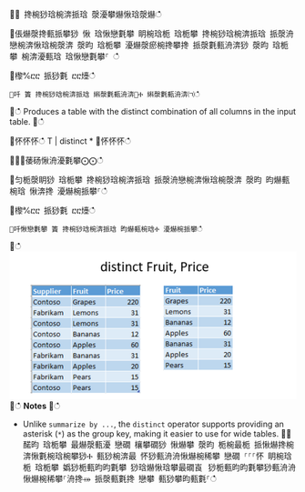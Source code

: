 
਍⌀ 搀椀猀琀椀渀挀琀 漀瀀攀爀愀琀漀爀ഀഀ

਍倀爀漀搀甀挀攀猀 愀 琀愀戀氀攀 眀椀琀栀 琀栀攀 搀椀猀琀椀渀挀琀 挀漀洀戀椀渀愀琀椀漀渀 漀昀 琀栀攀 瀀爀漀瘀椀搀攀搀 挀漀氀甀洀渀猀 漀昀 琀栀攀 椀渀瀀甀琀 琀愀戀氀攀⸀ ഀഀ

਍㰀℀ⴀⴀ 挀猀氀 ⴀⴀ㸀ഀഀ
```
਍吀 簀 搀椀猀琀椀渀挀琀 䌀漀氀甀洀渀㄀Ⰰ 䌀漀氀甀洀渀㈀ഀഀ
```
਍ഀഀ
Produces a table with the distinct combination of all columns in the input table.
਍ഀഀ
<!-- csl -->
਍怀怀怀ഀഀ
T | distinct *
਍怀怀怀ഀഀ

਍⨀⨀䔀砀愀洀瀀氀攀⨀⨀ഀഀ

਍匀栀漀眀猀 琀栀攀 搀椀猀琀椀渀挀琀 挀漀洀戀椀渀愀琀椀漀渀 漀昀 昀爀甀椀琀 愀渀搀 瀀爀椀挀攀⸀ഀഀ

਍㰀℀ⴀⴀ 挀猀氀 ⴀⴀ㸀ഀഀ
```
਍吀愀戀氀攀 簀 搀椀猀琀椀渀挀琀 昀爀甀椀琀Ⰰ 瀀爀椀挀攀ഀഀ
```
਍ഀഀ
![alt text](./Images/aggregations/distinct.PNG "distinct")
਍ഀഀ
**Notes**
਍ഀഀ
* Unlike `summarize by ...`, the `distinct` operator supports providing an asterisk (`*`) as the group key, making it easier to use for wide tables.
਍⨀ 䤀昀 琀栀攀 最爀漀甀瀀 戀礀 欀攀礀猀 愀爀攀 漀昀 栀椀最栀 挀愀爀搀椀渀愀氀椀琀椀攀猀Ⰰ 甀猀椀渀最 怀猀甀洀洀愀爀椀稀攀 戀礀 ⸀⸀⸀怀 眀椀琀栀 琀栀攀 嬀猀栀甀昀昀氀攀 猀琀爀愀琀攀最礀崀⠀猀栀甀昀昀氀攀猀甀洀洀愀爀椀稀攀⸀洀搀⤀ 挀漀甀氀搀 戀攀 甀猀攀昀甀氀⸀ഀഀ
